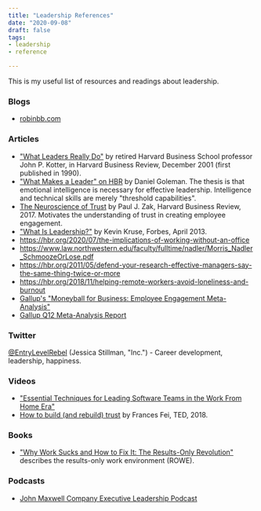 ```yaml
---
title: "Leadership References"
date: "2020-09-08"
draft: false
tags:
- leadership
- reference

---
```



This is my useful list of resources and readings about leadership.

<!--more-->


### Blogs

- [robinbb.com](/tags/leadership/)


### Articles

- ["What Leaders Really Do"](https://hbr.org/2001/12/what-leaders-really-do)
  by retired Harvard Business School professor John P. Kotter, in Harvard
  Business Review, December 2001 (first published in 1990).
- ["What Makes a Leader" on HBR](https://hbr.org/2004/01/what-makes-a-leader)
  by Daniel Goleman.  The thesis is that emotional intelligence is necessary
  for effective leadership. Intelligence and technical skills are merely
  "threshold capabilities".
- [The Neuroscience of Trust][1] by Paul J. Zak, Harvard Business Review, 2017.
  Motivates the understanding of trust in creating employee engagement.
- ["What Is Leadership?"](https://www.forbes.com/sites/kevinkruse/2013/04/09/what-is-leadership/)
  by Kevin Kruse, Forbes, April 2013.
- https://hbr.org/2020/07/the-implications-of-working-without-an-office
- https://www.law.northwestern.edu/faculty/fulltime/nadler/Morris_Nadler_SchmoozeOrLose.pdf
- https://hbr.org/2011/05/defend-your-research-effective-managers-say-the-same-thing-twice-or-more
- https://hbr.org/2018/11/helping-remote-workers-avoid-loneliness-and-burnout
- [Gallup's "Moneyball for Business: Employee Engagement Meta-Analysis"][2]
- [Gallup Q12 Meta-Analysis Report][3]

[1]: https://hbr.org/2017/01/the-neuroscience-of-trust
[2]: https://www.gallup.com/workplace/236468/moneyball-business-employee-engagement-meta-analysis.aspx
[3]: https://news.gallup.com/reports/191489/q12-meta-analysis-report-2016.aspx


### Twitter

[@EntryLevelRebel](https://twitter.com/EntryLevelRebel) (Jessica Stillman, "Inc.") - Career development, leadership, happiness.


### Videos

- ["Essential Techniques for Leading Software Teams in the Work From Home Era"](https://skillsmatter.com/skillscasts/14842-essential-techniques-for-leading-software-teams-in-the-work-from-home-era)
- [How to build (and rebuild) trust](https://www.ted.com/talks/frances_frei_how_to_build_and_rebuild_trust)
  by Frances Fei, TED, 2018.


### Books

- ["Why Work Sucks and How to Fix It: The Results-Only Revolution"][work-sucks] describes the results-only work environment (ROWE).

[work-sucks]: https://www.amazon.com/Why-Work-Sucks-How-Fix/dp/1591842921


### Podcasts

- [John Maxwell Company Executive Leadership Podcast](https://soundcloud.com/the-john-maxwell-company)
